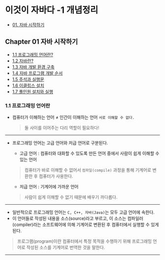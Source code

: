 # 이것이 자바다 -1 개념정리
 - [01. 자바 시작하기](#Chapter-01-자바-시작하기)

## Chapter 01 자바 시작하기
- [1.1 프로그래밍 언어란?](#11-프로그래밍-언어란)
- [1.2 자바란?](#12-자바란?)
- [1.3 자바 개발 환경 구축](#13-자바-개발-환경-구축)
- [1.4 자바 프로그램 개발 순서](#14-자바-프로그램-개발-순서)
- [1.5 주석과 실행문](#15-주석과-실행문)
- [1.6 이클립스 설치](#16-이클립스-설치)
- [1.7 풀인원 설치와 실행](17-풀인원-설치와-진행)


### 1.1 프로그래밍 언어란
- 컴퓨터가 이해하는 언어 ≠ 인간이 이해하는 언어  `서로 이해할 수 없다.` 
  > 둘 사이를 이어주는 다리 역할이 필요하다!  
  
---

- 프로그래밍 언어는 고급 언어와 저급 언어로 구분된다.
  - 고급 언어 : 컴퓨터와 대화할 수 있도록 만든 언어 중에서 사람이 쉽게 이해할 수 있는 언어
  
  > 컴퓨터가 바로 이해할 수 없어서 `컴파일(compile)` 과정을 통해 기계어로 변환한 후 컴퓨터가 사용한다.
  
  - 저급 언어 : 기계어에 가까운 언어  
  
  > 사람이 쉽게 이해할 수 없기 때문에 배우기 까다롭다.

---
- 일반적으로 프로그래밍 언어는 `C, C++, 자바(Java)`는 모두 고급 언어에 속한다.
- 이 언어들로 작성된 내용을 소스(source)라고 부르고, 이 소스는 컴파일러(compiler)라는 소프트웨어에 의해 기계어로 변환된 후 컴퓨터에서 실행할 수 있게 된다.

> 프로그램(program)이란 컴퓨터에서 특정 목적을 수행하기 위해 프로그래밍 언어로 작성된 소스를 기계어로 번역한 것을 말한다.

---  
